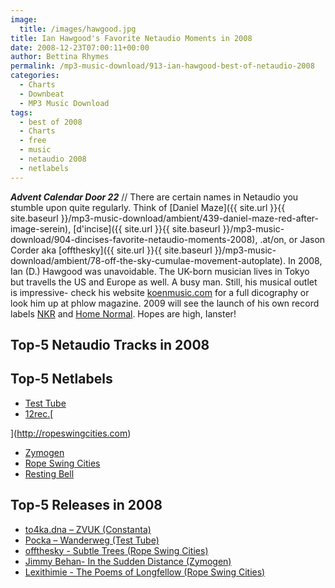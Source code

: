 ```yaml
---
image:
  title: /images/hawgood.jpg
title: Ian Hawgood's Favorite Netaudio Moments in 2008
date: 2008-12-23T07:00:11+00:00
author: Bettina Rhymes
permalink: /mp3-music-download/913-ian-hawgood-best-of-netaudio-2008
categories:
  - Charts
  - Downbeat
  - MP3 Music Download
tags:
  - best of 2008
  - Charts
  - free
  - music
  - netaudio 2008
  - netlabels
---
```

***Advent Calendar Door 22*** // There are certain names in Netaudio you stumble upon quite regularly. Think of [Daniel Maze]({{ site.url }}{{ site.baseurl }}/mp3-music-download/ambient/439-daniel-maze-red-after-image-serein), [d'incise]({{ site.url }}{{ site.baseurl }}/mp3-music-download/904-dincises-favorite-netaudio-moments-2008), .at/on, or Jason Corder aka [offthesky]({{ site.url }}{{ site.baseurl }}/mp3-music-download/ambient/78-off-the-sky-cumulae-movement-autoplate). In 2008, Ian (D.) Hawgood was unavoidable. The UK-born musician lives in Tokyo but travells the US and Europe as well. A busy man. Still, his musical outlet is impressive- check his website [koenmusic.com](http://www.koenmusic.com/) for a full dicography or look him up at phlow magazine. 2009 will see the launch of his own record labels [NKR](http://nomadickids.com/home.html) and [Home Normal](http://homenormal.com). Hopes are high, Ianster!<!--more-->

## Top-5 Netaudio Tracks in 2008

## Top-5 Netlabels

[](http://testtube.monocromatica.com)

  * [Test Tube](http://testtube.monocromatica.com)
  * [12rec.](http://12rec.net)[
  
](http://ropeswingcities.com) 
  * [Zymogen](http://ropeswingcities.com)
  * [Rope Swing Cities](http://ropeswingcities.com)
  * [Resting Bell](http://restingbell.net)

## Top-5 Releases in 2008

<!--[if gte mso 9]>  Normal 0 21   false false false        MicrosoftInternetExplorer4  <![endif]-->

<!--[if gte mso 9]>   <![endif]-->

<!--[if gte mso 10]>-->

<!--[endif]-->

  * <span lang="EN-GB"><a href="http://constanta-label.ru/product_6.htm">to4ka.dna – ZVUK (Constanta)</a></span>
  * <span lang="SV"><a href="http://testtube.monocromatica.com/releases/tube116.htm">Pocka – Wanderweg (Test Tube)</a></span>
  * <span lang="EN-GB"><a href="http://ropeswingcities.com/?p=126">offthesky - Subtle Trees (Rope Swing Cities)</a></span>
  * <span lang="EN-GB"><a href="http://www.zymogen.net/releases/zym020/">Jimmy Behan- In the Sudden Distance (Zymogen)</a></span>
  * <span lang="EN-GB"><a href="http://ropeswingcities.com/?p=127">Lexithimie - The Poems of Longfellow (Rope Swing Cities)</a></span>